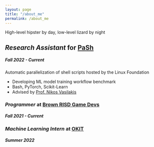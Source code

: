 ```yaml
---
layout: page
title: "/about_me"
permalink: /about_me
---
```

High-level hipster by day, low-level lizard by night

## *Research Assistant* for [PaSh](https://binpa.sh/) 
##### Fall 2022 - Current

Automatic parallelization of shell scripts hosted by the Linux Foundation
- Developing ML model training workflow benchmark
- Bash, PyTorch, Scikit-Learn
- Advised by [Prof. Nikos Vasilakis](http://nikos.vasilak.is/)

### *Programmer* at [Brown RISD Game Devs](https://brownrisdgames.itch.io/)
##### Fall 2021 - Current

### *Machine Learning Intern* at [OKIT](https://okit.co/)
##### Summer 2022

